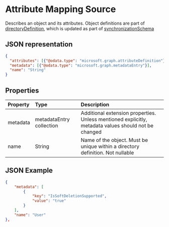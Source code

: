 # Attribute Mapping Source

Describes an object and its attributes. Object definitions are part of [directoryDefinition](synchronization-directoryDefinition.md), which is updated as part of [synchronizationSchema](synchronization-schema.md)

## JSON representation

```json
{
  "attributes": [{"@odata.type": "microsoft.graph.attributeDefinition"}],
  "metadata": [{"@odata.type": "microsoft.graph.metadataEntry"}],
  "name": "String"
}
```

## Properties

| Property      | Type      | Description    |
|:--------------|:----------|:---------------|
|metadata       |metadataEntry collection    |Additional extension properties. Unless mentioned explicitly, metadata values should not be changed|
|name           |String     |Name of the object. Must be unique within a directory definition. Not nullable|


## JSON Example

```json
{
    "metadata": [
        {
            "key": "IsSoftDeletionSupported",
            "value": "true"
        }
    ],
    "name": "User"
},
```